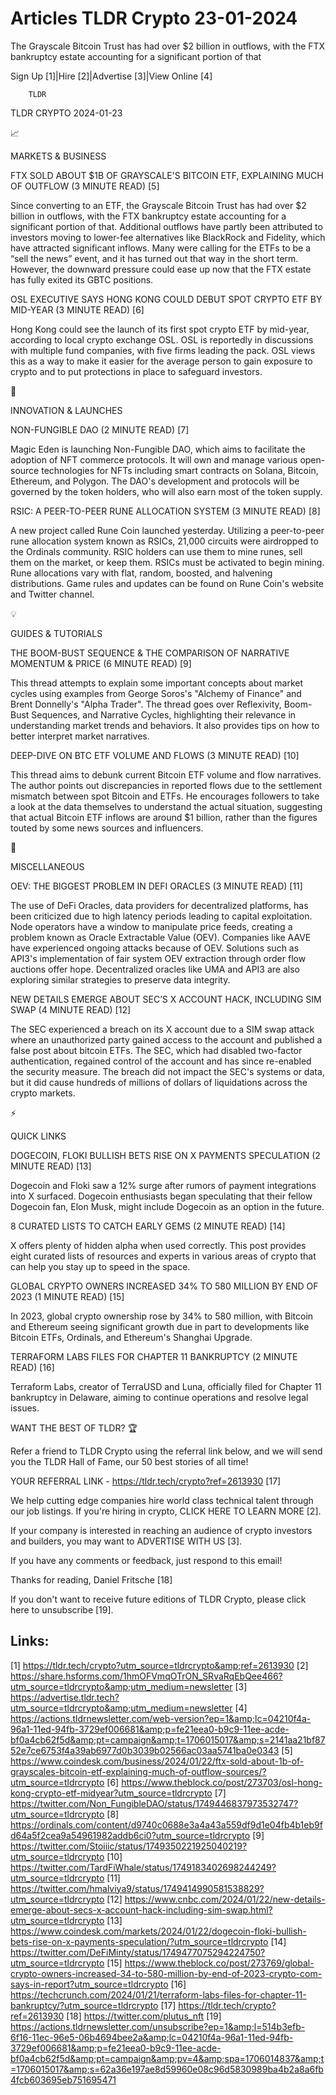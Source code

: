 # Articles TLDR Crypto 23-01-2024

The Grayscale Bitcoin Trust has had over $2 billion in outflows, with
the FTX bankruptcy estate accounting for a significant portion of
that  

Sign Up [1]|Hire [2]|Advertise [3]|View Online [4] 

		TLDR 

TLDR CRYPTO 2024-01-23

📈 

MARKETS & BUSINESS

 FTX SOLD ABOUT $1B OF GRAYSCALE'S BITCOIN ETF, EXPLAINING MUCH OF
OUTFLOW (3 MINUTE READ) [5] 

 Since converting to an ETF, the Grayscale Bitcoin Trust has had over
$2 billion in outflows, with the FTX bankruptcy estate accounting for
a significant portion of that. Additional outflows have partly been
attributed to investors moving to lower-fee alternatives like
BlackRock and Fidelity, which have attracted significant inflows. Many
were calling for the ETFs to be a “sell the news” event, and it
has turned out that way in the short term. However, the downward
pressure could ease up now that the FTX estate has fully exited its
GBTC positions. 

 OSL EXECUTIVE SAYS HONG KONG COULD DEBUT SPOT CRYPTO ETF BY MID-YEAR
(3 MINUTE READ) [6] 

 Hong Kong could see the launch of its first spot crypto ETF by
mid-year, according to local crypto exchange OSL. OSL is reportedly in
discussions with multiple fund companies, with five firms leading the
pack. OSL views this as a way to make it easier for the average person
to gain exposure to crypto and to put protections in place to
safeguard investors. 

🚀 

INNOVATION & LAUNCHES

 NON-FUNGIBLE DAO (2 MINUTE READ) [7] 

 Magic Eden is launching Non-Fungible DAO, which aims to facilitate
the adoption of NFT commerce protocols. It will own and manage various
open-source technologies for NFTs including smart contracts on Solana,
Bitcoin, Ethereum, and Polygon. The DAO's development and protocols
will be governed by the token holders, who will also earn most of the
token supply. 

 RSIC: A PEER-TO-PEER RUNE ALLOCATION SYSTEM (3 MINUTE READ) [8] 

 A new project called Rune Coin launched yesterday. Utilizing a
peer-to-peer rune allocation system known as RSICs, 21,000 circuits
were airdropped to the Ordinals community. RSIC holders can use them
to mine runes, sell them on the market, or keep them. RSICs must be
activated to begin mining. Rune allocations vary with flat, random,
boosted, and halvening distributions. Game rules and updates can be
found on Rune Coin's website and Twitter channel. 

💡 

GUIDES & TUTORIALS

 THE BOOM-BUST SEQUENCE & THE COMPARISON OF NARRATIVE MOMENTUM & PRICE
(6 MINUTE READ) [9] 

 This thread attempts to explain some important concepts about market
cycles using examples from George Soros's "Alchemy of Finance" and
Brent Donnelly's "Alpha Trader". The thread goes over Reflexivity,
Boom-Bust Sequences, and Narrative Cycles, highlighting their
relevance in understanding market trends and behaviors. It also
provides tips on how to better interpret market narratives. 

 DEEP-DIVE ON BTC ETF VOLUME AND FLOWS (3 MINUTE READ) [10] 

 This thread aims to debunk current Bitcoin ETF volume and flow
narratives. The author points out discrepancies in reported flows due
to the settlement mismatch between spot Bitcoin and ETFs. He
encourages followers to take a look at the data themselves to
understand the actual situation, suggesting that actual Bitcoin ETF
inflows are around $1 billion, rather than the figures touted by some
news sources and influencers. 

🦄 

MISCELLANEOUS

 OEV: THE BIGGEST PROBLEM IN DEFI ORACLES (3 MINUTE READ) [11] 

 The use of DeFi Oracles, data providers for decentralized platforms,
has been criticized due to high latency periods leading to capital
exploitation. Node operators have a window to manipulate price feeds,
creating a problem known as Oracle Extractable Value (OEV). Companies
like AAVE have experienced ongoing attacks because of OEV. Solutions
such as API3's implementation of fair system OEV extraction through
order flow auctions offer hope. Decentralized oracles like UMA and
API3 are also exploring similar strategies to preserve data integrity.


 NEW DETAILS EMERGE ABOUT SEC’S X ACCOUNT HACK, INCLUDING SIM SWAP
(4 MINUTE READ) [12] 

 The SEC experienced a breach on its X account due to a SIM swap
attack where an unauthorized party gained access to the account and
published a false post about bitcoin ETFs. The SEC, which had disabled
two-factor authentication, regained control of the account and has
since re-enabled the security measure. The breach did not impact the
SEC's systems or data, but it did cause hundreds of millions of
dollars of liquidations across the crypto markets. 

⚡ 

QUICK LINKS

 DOGECOIN, FLOKI BULLISH BETS RISE ON X PAYMENTS SPECULATION (2 MINUTE
READ) [13] 

 Dogecoin and Floki saw a 12% surge after rumors of payment
integrations into X surfaced. Dogecoin enthusiasts began speculating
that their fellow Dogecoin fan, Elon Musk, might include Dogecoin as
an option in the future. 

 8 CURATED LISTS TO CATCH EARLY GEMS (2 MINUTE READ) [14] 

 X offers plenty of hidden alpha when used correctly. This post
provides eight curated lists of resources and experts in various areas
of crypto that can help you stay up to speed in the space. 

 GLOBAL CRYPTO OWNERS INCREASED 34% TO 580 MILLION BY END OF 2023 (1
MINUTE READ) [15] 

 In 2023, global crypto ownership rose by 34% to 580 million, with
Bitcoin and Ethereum seeing significant growth due in part to
developments like Bitcoin ETFs, Ordinals, and Ethereum's Shanghai
Upgrade. 

 TERRAFORM LABS FILES FOR CHAPTER 11 BANKRUPTCY (2 MINUTE READ) [16] 

 Terraform Labs, creator of TerraUSD and Luna, officially filed for
Chapter 11 bankruptcy in Delaware, aiming to continue operations and
resolve legal issues. 

WANT THE BEST OF TLDR? 🏆

Refer a friend to TLDR Crypto using the referral link below, and we
will send you the TLDR Hall of Fame, our 50 best stories of all time!

YOUR REFERRAL LINK - https://tldr.tech/crypto?ref=2613930 [17]

 We help cutting edge companies hire world class technical talent
through our job listings. If you're hiring in crypto, CLICK HERE TO
LEARN MORE [2]. 

If your company is interested in reaching an audience of crypto
investors and builders, you may want to ADVERTISE WITH US [3]. 

If you have any comments or feedback, just respond to this email! 

Thanks for reading, 
Daniel Fritsche [18] 

If you don't want to receive future editions of TLDR Crypto,
please click here to unsubscribe [19]. 

 

Links:
------
[1] https://tldr.tech/crypto?utm_source=tldrcrypto&amp;ref=2613930
[2] https://share.hsforms.com/1hmOFVmqOTrON_SRvaRqEbQee466?utm_source=tldrcrypto&amp;utm_medium=newsletter
[3] https://advertise.tldr.tech?utm_source=tldrcrypto&amp;utm_medium=newsletter
[4] https://actions.tldrnewsletter.com/web-version?ep=1&amp;lc=04210f4a-96a1-11ed-94fb-3729ef006681&amp;p=fe21eea0-b9c9-11ee-acde-bf0a4cb62f5d&amp;pt=campaign&amp;t=1706015017&amp;s=2141aa21bf8752e7ce6753f4a39ab6977d0b3039b02566ac03aa5741ba0e0343
[5] https://www.coindesk.com/business/2024/01/22/ftx-sold-about-1b-of-grayscales-bitcoin-etf-explaining-much-of-outflow-sources/?utm_source=tldrcrypto
[6] https://www.theblock.co/post/273703/osl-hong-kong-crypto-etf-midyear?utm_source=tldrcrypto
[7] https://twitter.com/Non_FungibleDAO/status/1749446837973532747?utm_source=tldrcrypto
[8] https://ordinals.com/content/d9740c0688e3a4a43a559df9d1e04fb4b1eb9fd64a5f2cea9a54961982addb6ci0?utm_source=tldrcrypto
[9] https://twitter.com/Stoiiic/status/1749350221925040219?utm_source=tldrcrypto
[10] https://twitter.com/TardFiWhale/status/1749183402698244249?utm_source=tldrcrypto
[11] https://twitter.com/hmalviya9/status/1749414990581538829?utm_source=tldrcrypto
[12] https://www.cnbc.com/2024/01/22/new-details-emerge-about-secs-x-account-hack-including-sim-swap.html?utm_source=tldrcrypto
[13] https://www.coindesk.com/markets/2024/01/22/dogecoin-floki-bullish-bets-rise-on-x-payments-speculation/?utm_source=tldrcrypto
[14] https://twitter.com/DeFiMinty/status/1749477075294224750?utm_source=tldrcrypto
[15] https://www.theblock.co/post/273769/global-crypto-owners-increased-34-to-580-million-by-end-of-2023-crypto-com-says-in-report?utm_source=tldrcrypto
[16] https://techcrunch.com/2024/01/21/terraform-labs-files-for-chapter-11-bankruptcy/?utm_source=tldrcrypto
[17] https://tldr.tech/crypto?ref=2613930
[18] https://twitter.com/plutus_nft
[19] https://actions.tldrnewsletter.com/unsubscribe?ep=1&amp;l=514b3efb-6f16-11ec-96e5-06b4694bee2a&amp;lc=04210f4a-96a1-11ed-94fb-3729ef006681&amp;p=fe21eea0-b9c9-11ee-acde-bf0a4cb62f5d&amp;pt=campaign&amp;pv=4&amp;spa=1706014837&amp;t=1706015017&amp;s=62a36e197ae8d59960e08c96d5830989ba4b2a8a6fb4fcb603695eb751695471